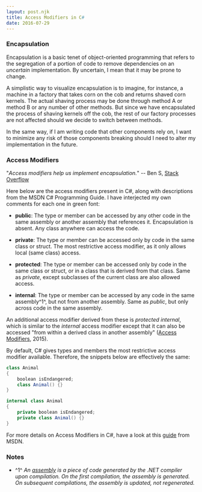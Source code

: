 ```yaml
---
layout: post.njk
title: Access Modifiers in C#
date: 2016-07-29
---
```


### Encapsulation

Encapsulation is a basic tenet of object-oriented programming that refers to the segregation of a portion of code to remove dependencies on an *uncertain* implementation. By uncertain, I mean that it may be prone to change.

A simplistic way to visualize encapsulation is to imagine, for instance, a machine in a factory that takes corn on the cob and returns shaved corn kernels. The actual shaving process may be done through method A or method B or any number of other methods. But since we have encapsulated the process of shaving kernels off the cob, the rest of our factory processes are not affected should we decide to switch between methods.

In the same way, if I am writing code that other components rely on, I want to minimize any risk of those components breaking should I need to alter my implementation in the future.

### Access Modifiers

"*Access modifiers help us implement encapsulation.*" -- Ben S, [Stack Overflow](http://stackoverflow.com/a/1020776)

Here below are the access modifiers present in C#, along with descriptions from the MSDN C# Programming Guide. I have interjected my own comments for each one in <span class="green-text">green</span> font:

- **public**: The type or member can be accessed by any other code in the same assembly or another assembly that references it. <span class="green-text">Encapsulation is absent. Any class anywhere can access the code.</span>

- **private**: The type or member can be accessed only by code in the same class or struct. <span class="green-text">The most restrictive access modifier, as it only allows local (same class) access.</span>

- **protected**: The type or member can be accessed only by code in the same class or struct, or in a class that is derived from that class. <span class="green-text">Same as *private*, except subclasses of the current class are also allowed access.</span>

- **internal**: The type or member can be accessed by any code in the same assembly^1^, but not from another assembly. <span class="green-text">Same as *public*, but only across code in the same assembly.</span>

An additional access modifier derived from these is *protected internal*, which is similar to the *internal* access modifier except that it can also be accessed "from within a derived class in another assembly" ([Access Modifiers](https://msdn.microsoft.com/en-CA/library/ms173121.aspx), 2015).

By default, C# gives types and members the most restrictive access modifier available. Therefore, the snippets below are effectively the same:

```csharp
class Animal
{
    boolean isEndangered;
    class Animal() {}
}
```

```csharp
internal class Animal
{
    private boolean isEndangered;
    private class Animal() {}
}
```

For more details on Access Modifiers in C#, have a look at this [guide](https://msdn.microsoft.com/en-CA/library/ms173121.aspx) from MSDN.

### Notes

- ^1^ *An [assembly](http://stackoverflow.com/questions/2972732/what-are-net-assemblies) is a piece of code generated by the .NET compiler upon compilation. On the first compilation, the assembly is generated. On subsequent compilations, the assembly is updated, not regenerated.*